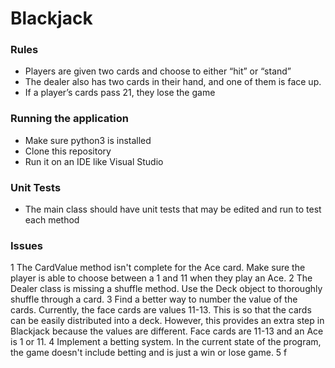 # Blackjack
### Rules
- Players are given  two cards and choose to either “hit” or “stand”
- The dealer also has two cards in their hand, and one of them is face up.
- If a player’s cards pass 21, they lose the game

### Running the application
- Make sure python3 is installed
- Clone this repository
- Run it on an IDE like Visual Studio

### Unit Tests
- The main class should have unit tests that may be edited and run to test each method

### Issues
1 The CardValue method isn't complete for the Ace card. Make sure the player is able to choose between a 1 and 11 when they play an Ace.
2 The Dealer class is missing a shuffle method. Use the Deck object to thoroughly shuffle through a card.
3 Find a better way to number the value of the cards. Currently, the face cards are values 11-13. This is so that the cards can be easily distributed into a deck. However, this provides an extra step in Blackjack because the values are different. Face cards are 11-13 and an Ace is 1 or 11.
4 Implement a betting system. In the current state of the program, the game doesn't include betting and is just a win or lose game. 
5 f
